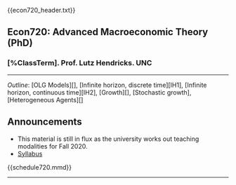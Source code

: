 {{econ720_header.txt}}

## Econ720: Advanced Macroeconomic Theory (PhD)

### [%ClassTerm]. Prof. Lutz Hendricks. UNC ###

-----------------

*Outline*: [OLG Models][], [Infinite horizon, discrete time][IH1], [Infinite horizon, continuous time][IH2], [Growth][], [Stochastic growth], [Heterogeneous Agents][]

## Announcements ##

* This material is still in flux as the university works out teaching modalities for Fall 2020.
* [Syllabus](syllabus720.html)


{{schedule720.mmd}}


-----------------


[inactive]: ../inactive_link.html


